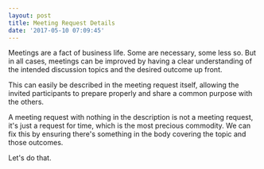 ```yaml
---
layout: post
title: Meeting Request Details
date: '2017-05-10 07:09:45'
---
```


Meetings are a fact of business life. Some are necessary, some less so. But in all cases, meetings can be improved by having a clear understanding of the intended discussion topics and the desired outcome up front.

This can easily be described in the meeting request itself, allowing the invited participants to prepare properly and share a common purpose with the others. 

A meeting request with nothing in the description is not a meeting request, it's just a request for time, which is the most precious commodity. We can fix this by ensuring there's something in the body covering the topic and those outcomes. 

Let's do that.